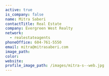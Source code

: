 ```yaml
---
active: true
is_company: false
name: Mitra Saberi
contactTitle: Real Estate
company: Evergreen West Realty
network:
  - realestateagents
phoneOffice: 604-761-5550
email: mitra@mitrasaberi.com
image_path:
color:
website:
profile_image_path: /images/mitra-s--web.jpg
---
```



